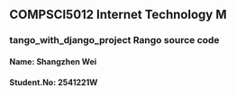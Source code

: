 ## COMPSCI5012 Internet Technology M 
### tango_with_django_project Rango source code
#### Name: Shangzhen Wei 
#### Student.No: 2541221W


